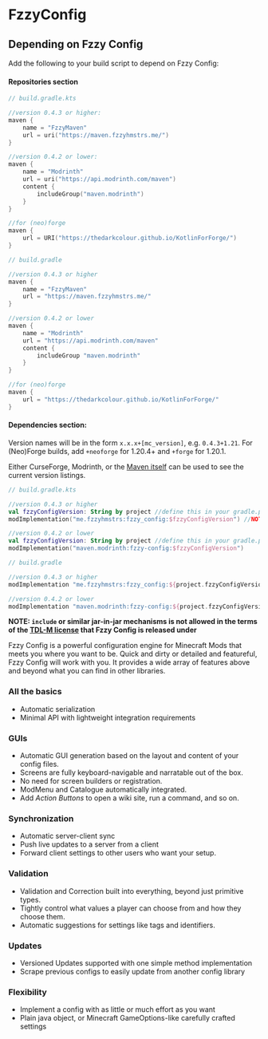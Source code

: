 # FzzyConfig

## Depending on Fzzy Config
Add the following to your build script to depend on Fzzy Config:

#### Repositories section
```kotlin
// build.gradle.kts

//version 0.4.3 or higher:
maven {
    name = "FzzyMaven"
    url = uri("https://maven.fzzyhmstrs.me/")
}

//version 0.4.2 or lower:
maven {
    name = "Modrinth"
    url = uri("https://api.modrinth.com/maven")
    content {
        includeGroup("maven.modrinth")
    }
}

//for (neo)forge
maven {
    url = URI("https://thedarkcolour.github.io/KotlinForForge/")
}
```
```groovy
// build.gradle

//version 0.4.3 or higher
maven {
    name = "FzzyMaven"
    url = "https://maven.fzzyhmstrs.me/"
}

//version 0.4.2 or lower
maven {
    name = "Modrinth"
    url = "https://api.modrinth.com/maven"
    content {
        includeGroup "maven.modrinth"
    }
}

//for (neo)forge
maven {
    url = "https://thedarkcolour.github.io/KotlinForForge/"
}
```

#### Dependencies section:
Version names will be in the form `x.x.x+[mc_version]`, e.g. `0.4.3+1.21`. For (Neo)Forge builds, add `+neoforge` for 1.20.4+ and `+forge` for 1.20.1.

Either CurseForge, Modrinth, or the [Maven itself](https://maven.fzzyhmstrs.me/me/fzzyhmstrs/fzzy_config/) can be used to see the current version listings.

```kotlin
// build.gradle.kts

//version 0.4.3 or higher
val fzzyConfigVersion: String by project //define this in your gradle.properties file
modImplementation("me.fzzyhmstrs:fzzy_config:$fzzyConfigVersion") //NOTE: underscore, not hyphen!

//version 0.4.2 or lower
val fzzyConfigVersion: String by project //define this in your gradle.properties file
modImplementation("maven.modrinth:fzzy-config:$fzzyConfigVersion")
```
```groovy
// build.gradle

//version 0.4.3 or higher
modImplementation "me.fzzyhmstrs:fzzy_config:${project.fzzyConfigVersion}" //NOTE: underscore, not hyphen!

//version 0.4.2 or lower
modImplementation "maven.modrinth:fzzy-config:${project.fzzyConfigVersion}"
```

**NOTE: `include` or similar jar-in-jar mechanisms is not allowed in the terms of the [TDL-M license](https://github.com/fzzyhmstrs/Timefall-Development-Licence-Modified) that Fzzy Config is released under**

Fzzy Config is a powerful configuration engine for Minecraft Mods that meets you where you want to be. Quick and dirty or detailed and featureful, Fzzy Config will work with you. It provides a wide array of features above and beyond what you can find in other libraries.

### All the basics
* Automatic serialization
* Minimal API with lightweight integration requirements

### GUIs
* Automatic GUI generation based on the layout and content of your config files.
* Screens are fully keyboard-navigable and narratable out of the box.
* No need for screen builders or registration.
* ModMenu and Catalogue automatically integrated.
* Add _Action Buttons_ to open a wiki site, run a command, and so on.

### Synchronization 
* Automatic server-client sync
* Push live updates to a server from a client
* Forward client settings to other users who want your setup.

### Validation
* Validation and Correction built into everything, beyond just primitive types. 
* Tightly control what values a player can choose from and how they choose them.
* Automatic suggestions for settings like tags and identifiers.

### Updates
* Versioned Updates supported with one simple method implementation
* Scrape previous configs to easily update from another config library

### Flexibility
* Implement a config with as little or much effort as you want
* Plain java object, or Minecraft GameOptions-like carefully crafted settings
